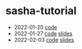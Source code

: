 # sasha-tutorial
* 2022-01-20 [code](/2022-01-20/)
* 2022-01-27 [code](/2022-01-27/) [slides](https://docs.google.com/presentation/d/1ZU1S-ZhoI_-bXazIfg6JkOwQXDx_djzdLavJxFDFiK8/view)
* 2022-02-03 [code](/2022-02-03/) [slides](https://docs.google.com/presentation/d/1thINXRRLwl9bR6Xm4dQDM6bMMBishLQkRVXrVdLk3rc/view)
